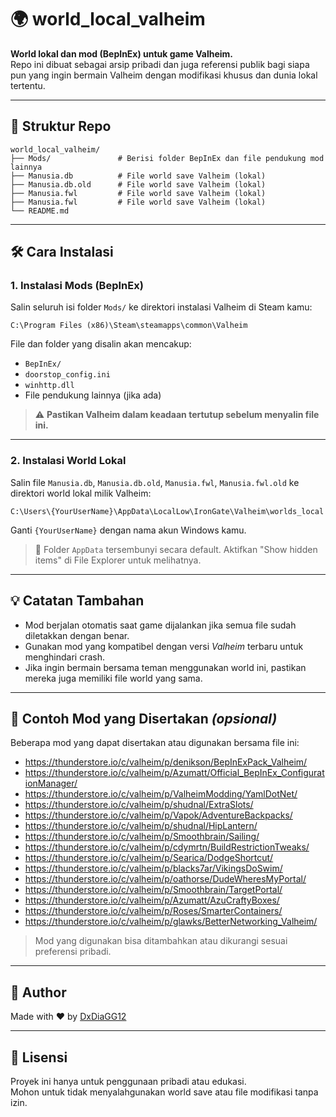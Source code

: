 
# 🌍 world_local_valheim

**World lokal dan mod (BepInEx) untuk game Valheim.**  
Repo ini dibuat sebagai arsip pribadi dan juga referensi publik bagi siapa pun yang ingin bermain Valheim dengan modifikasi khusus dan dunia lokal tertentu.

---

## 📁 Struktur Repo

```
world_local_valheim/
├── Mods/               # Berisi folder BepInEx dan file pendukung mod lainnya
├── Manusia.db          # File world save Valheim (lokal)
├── Manusia.db.old      # File world save Valheim (lokal)
├── Manusia.fwl         # File world save Valheim (lokal)
├── Manusia.fwl         # File world save Valheim (lokal)
└── README.md
```

---

## 🛠️ Cara Instalasi

### 1. Instalasi Mods (BepInEx)

Salin seluruh isi folder `Mods/` ke direktori instalasi Valheim di Steam kamu:

```
C:\Program Files (x86)\Steam\steamapps\common\Valheim
```

File dan folder yang disalin akan mencakup:
- `BepInEx/`
- `doorstop_config.ini`
- `winhttp.dll`
- File pendukung lainnya (jika ada)

> ⚠️ **Pastikan Valheim dalam keadaan tertutup sebelum menyalin file ini.**

---

### 2. Instalasi World Lokal

Salin file `Manusia.db`, `Manusia.db.old`, `Manusia.fwl`, `Manusia.fwl.old` ke direktori world lokal milik Valheim:

```
C:\Users\{YourUserName}\AppData\LocalLow\IronGate\Valheim\worlds_local
```

Ganti `{YourUserName}` dengan nama akun Windows kamu.  
> 📌 Folder `AppData` tersembunyi secara default. Aktifkan "Show hidden items" di File Explorer untuk melihatnya.

---

## 💡 Catatan Tambahan

- Mod berjalan otomatis saat game dijalankan jika semua file sudah diletakkan dengan benar.
- Gunakan mod yang kompatibel dengan versi *Valheim* terbaru untuk menghindari crash.
- Jika ingin bermain bersama teman menggunakan world ini, pastikan mereka juga memiliki file world yang sama.

---

## 🔧 Contoh Mod yang Disertakan *(opsional)*

Beberapa mod yang dapat disertakan atau digunakan bersama file ini:

- https://thunderstore.io/c/valheim/p/denikson/BepInExPack_Valheim/
- https://thunderstore.io/c/valheim/p/Azumatt/Official_BepInEx_ConfigurationManager/
- https://thunderstore.io/c/valheim/p/ValheimModding/YamlDotNet/
- https://thunderstore.io/c/valheim/p/shudnal/ExtraSlots/
- https://thunderstore.io/c/valheim/p/Vapok/AdventureBackpacks/
- https://thunderstore.io/c/valheim/p/shudnal/HipLantern/
- https://thunderstore.io/c/valheim/p/Smoothbrain/Sailing/
- https://thunderstore.io/c/valheim/p/cdymrtn/BuildRestrictionTweaks/
- https://thunderstore.io/c/valheim/p/Searica/DodgeShortcut/
- https://thunderstore.io/c/valheim/p/blacks7ar/VikingsDoSwim/
- https://thunderstore.io/c/valheim/p/oathorse/DudeWheresMyPortal/
- https://thunderstore.io/c/valheim/p/Smoothbrain/TargetPortal/
- https://thunderstore.io/c/valheim/p/Azumatt/AzuCraftyBoxes/
- https://thunderstore.io/c/valheim/p/Roses/SmarterContainers/
- https://thunderstore.io/c/valheim/p/glawks/BetterNetworking_Valheim/

> Mod yang digunakan bisa ditambahkan atau dikurangi sesuai preferensi pribadi.

---

## 👤 Author

Made with ♥ by [DxDiaGG12](https://github.com/DxDiaGG12)

---

## 📜 Lisensi

Proyek ini hanya untuk penggunaan pribadi atau edukasi.  
Mohon untuk tidak menyalahgunakan world save atau file modifikasi tanpa izin.
